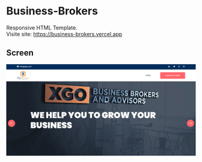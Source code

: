 # Business-Brokers
Responsive HTML Template.
<br/>
Visite site: https://business-brokers.vercel.app

## Screen
![Screen](screenshot.png)
